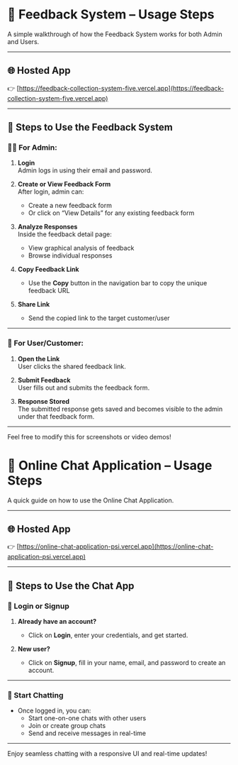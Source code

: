 
# 📝 Feedback System – Usage Steps

A simple walkthrough of how the Feedback System works for both Admin and Users.

---

## 🌐 Hosted App

👉 [https://feedback-collection-system-five.vercel.app](https://feedback-collection-system-five.vercel.app)

---

## 🧭 Steps to Use the Feedback System

### 👨‍💼 For Admin:

1. **Login**  
   Admin logs in using their email and password.

2. **Create or View Feedback Form**  
   After login, admin can:
   - Create a new feedback form  
   - Or click on “View Details” for any existing feedback form

3. **Analyze Responses**  
   Inside the feedback detail page:
   - View graphical analysis of feedback
   - Browse individual responses

4. **Copy Feedback Link**  
   - Use the **Copy** button in the navigation bar to copy the unique feedback URL

5. **Share Link**  
   - Send the copied link to the target customer/user

---

### 👤 For User/Customer:

1. **Open the Link**  
   User clicks the shared feedback link.

2. **Submit Feedback**  
   User fills out and submits the feedback form.

3. **Response Stored**  
   The submitted response gets saved and becomes visible to the admin under that feedback form.

---

Feel free to modify this for screenshots or video demos!





# 💬 Online Chat Application – Usage Steps

A quick guide on how to use the Online Chat Application.

---

## 🌐 Hosted App

👉 [https://online-chat-application-psi.vercel.app](https://online-chat-application-psi.vercel.app)

---

## 🧭 Steps to Use the Chat App

### 👤 Login or Signup

1. **Already have an account?**  
   - Click on **Login**, enter your credentials, and get started.

2. **New user?**  
   - Click on **Signup**, fill in your name, email, and password to create an account.

---

### 💬 Start Chatting

- Once logged in, you can:
  - Start one-on-one chats with other users
  - Join or create group chats
  - Send and receive messages in real-time

---

Enjoy seamless chatting with a responsive UI and real-time updates!
